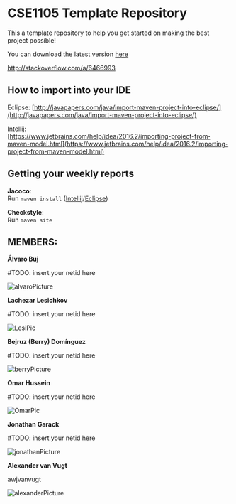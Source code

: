 ﻿# CSE1105 Template Repository

This a template repository to help you get started on making the best project possible!

You can download the latest version [here](https://github.com/SERG-Delft/TI1216/releases)

http://stackoverflow.com/a/6466993

## How to import into your IDE

Eclipse:
[http://javapapers.com/java/import-maven-project-into-eclipse/](http://javapapers.com/java/import-maven-project-into-eclipse/)

Intellij:  
[https://www.jetbrains.com/help/idea/2016.2/importing-project-from-maven-model.html](https://www.jetbrains.com/help/idea/2016.2/importing-project-from-maven-model.html)

## Getting your weekly reports

**Jacoco**:  
Run `maven install` ([Intellij](https://www.jetbrains.com/help/idea/2016.3/getting-started-with-maven.html#execute_maven_goal)/[Eclipse](http://imgur.com/a/6q7pV))

**Checkstyle**:  
Run `maven site`

## MEMBERS:

**Álvaro Buj**

#TODO: insert your netid here

![alvaroPicture](https://i.imgur.com/zXimhPy.jpg?1)

**Lachezar Lesichkov**

#TODO: insert your netid here

![LesiPic](https://i.imgur.com/SGwzPSj.jpg)

**Bejruz (Berry) Domínguez**

#TODO: insert your netid here

![berryPicture](https://i.imgur.com/IRx163B.jpg)

**Omar Hussein**

#TODO: insert your netid here

![OmarPic](https://i.imgur.com/VCIymOO.jpg)

**Jonathan Garack**

#TODO: insert your netid here

![jonathanPicture](https://imgur.com/tZuEfhp.jpg)

**Alexander van Vugt**

awjvanvugt

![alexanderPicture](https://i.imgur.com/LDipGCX.jpg)